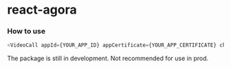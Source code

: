 # react-agora

### How to use

```javascript
<VideoCall appId={YOUR_APP_ID} appCertificate={YOUR_APP_CERTIFICATE} channelId={CHANNEL_ID} userId={USER_ID}>
```

The package is still in development. Not recommended for use in prod.